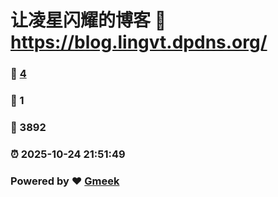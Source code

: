 # 让凌星闪耀的博客 :link: https://blog.lingvt.dpdns.org/ 
### :page_facing_up: [4](https://blog.lingvt.dpdns.org//tag.html) 
### :speech_balloon: 1 
### :hibiscus: 3892 
### :alarm_clock: 2025-10-24 21:51:49 
### Powered by :heart: [Gmeek](https://github.com/Meekdai/Gmeek)
